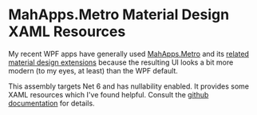# MahApps.Metro Material Design XAML Resources

My recent WPF apps have generally used [MahApps.Metro](https://mahapps.com/) and its [related material design extensions](https://github.com/MaterialDesignInXAML/MaterialDesignInXamlToolkit) because the resulting UI looks a bit more modern (to my eyes, at least) than the WPF default.

This assembly targets Net 6 and has nullability enabled. It provides some XAML resources which I've found helpful. Consult the [github documentation](https://github.com/markolbert/ProgrammingUtilities/blob/master/docs/mahappsmatdesign.md) for details.
